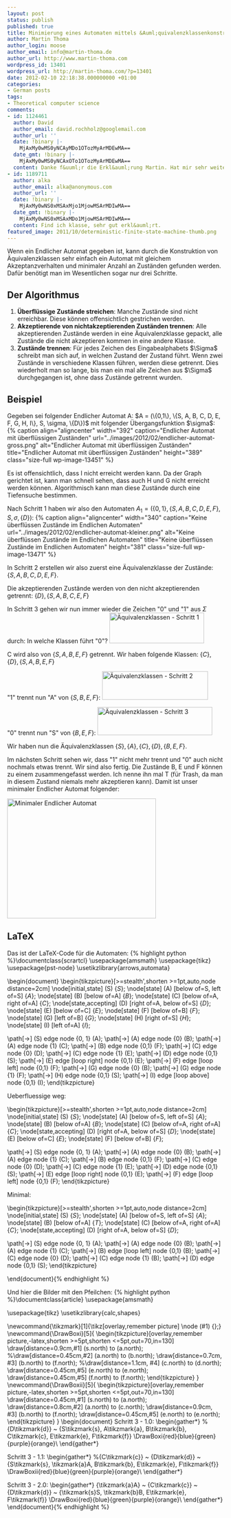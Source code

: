 ```yaml
---
layout: post
status: publish
published: true
title: Minimierung eines Automaten mittels &Auml;quivalenzklassenkonstruktion
author: Martin Thoma
author_login: moose
author_email: info@martin-thoma.de
author_url: http://www.martin-thoma.com
wordpress_id: 13401
wordpress_url: http://martin-thoma.com/?p=13401
date: 2012-02-10 22:18:38.000000000 +01:00
categories:
- German posts
tags:
- Theoretical computer science
comments:
- id: 1124461
  author: David
  author_email: david.rochholz@googlemail.com
  author_url: ''
  date: !binary |-
    MjAxMy0wMS0yNCAyMDo1OTozMyArMDEwMA==
  date_gmt: !binary |-
    MjAxMy0wMS0yNCAxOTo1OTozMyArMDEwMA==
  content: Danke f&uuml;r die Erkl&auml;rung Martin. Hat mir sehr weiter geholfen!
- id: 1189711
  author: alka
  author_email: alka@anonymous.com
  author_url: ''
  date: !binary |-
    MjAxMy0wNS0xMSAxMjo1MjowMSArMDIwMA==
  date_gmt: !binary |-
    MjAxMy0wNS0xMSAxMDo1MjowMSArMDIwMA==
  content: Find ich klasse, sehr gut erkl&auml;rt.
featured_image: 2011/10/deterministic-finite-state-machine-thumb.png
---
```

Wenn ein Endlicher Automat gegeben ist, kann durch die Konstruktion von &Auml;quivalenzklassen sehr einfach ein Automat mit gleichem Akzeptanzverhalten und minimaler Anzahl an Zust&auml;nden gefunden werden. Daf&uuml;r ben&ouml;tigt man im Wesentlichen sogar nur drei Schritte.

<h2>Der Algorithmus</h2>
<ol>
  <li><strong>&Uuml;berfl&uuml;ssige Zust&auml;nde streichen</strong>: Manche Zust&auml;nde sind nicht erreichbar. Diese k&ouml;nnen offensichtlich gestrichen werden.</li>
  <li><strong>Akzeptierende von nichtakzeptierenden Zust&auml;nden trennen</strong>: Alle akzeptierenden Zust&auml;nde werden in eine &Auml;quivalenzklasse gepackt, alle Zust&auml;nde die nicht akzeptieren kommen in eine andere Klasse.</li>
  <li><strong>Zust&auml;nde trennen</strong>: F&uuml;r jedes Zeichen des Eingabealphabets $\Sigma$ schreibt man sich auf, in welchen Zustand der Zustand f&uuml;hrt. Wenn zwei Zust&auml;nde in verschiedene Klassen f&uuml;hren, werden diese getrennt. Dies wiederholt man so lange, bis man ein mal alle Zeichen aus $\Sigma$ durchgegangen ist, ohne dass Zust&auml;nde getrennt wurden.</li>
</ol>

<h2>Beispiel</h2>
Gegeben sei folgender Endlicher Automat A: 
$A = (\{0,1\}, \{S, A, B, C, D, E, F, G, H, I\}, S, \sigma, \{D\})$ mit folgender &Uuml;bergangsfunktion $\sigma$:
{% caption align="aligncenter" width="392" caption="Endlicher Automat mit &uuml;berfl&uuml;ssigen Zust&auml;nden" url="../images/2012/02/endlicher-automat-gross.png" alt="Endlicher Automat mit &uuml;berfl&uuml;ssigen Zust&auml;nden" title="Endlicher Automat mit &uuml;berfl&uuml;ssigen Zust&auml;nden" height="389" class="size-full wp-image-13451" %}

Es ist offensichtlich, dass I nicht erreicht werden kann. Da der Graph gerichtet ist, kann man schnell sehen, dass auch  H und G nicht erreicht werden k&ouml;nnen. Algorithmisch kann man diese Zust&auml;nde durch eine Tiefensuche bestimmen.

Nach Schritt 1 haben wir also den Automaten 
$A_1 = (\{0,1\}, \{S, A, B, C, D, E, F\}, S, \sigma, \{D\})$:
{% caption align="aligncenter" width="340" caption="Keine &uuml;berfl&uuml;ssen Zust&auml;nde im Endlichen Automaten" url="../images/2012/02/endlicher-automat-kleiner.png" alt="Keine &uuml;berfl&uuml;ssen Zust&auml;nde im Endlichen Automaten" title="Keine &uuml;berfl&uuml;ssen Zust&auml;nde im Endlichen Automaten" height="381" class="size-full wp-image-13471" %}

In Schritt 2 erstellen wir also zuerst eine &Auml;quivalenzklasse der Zust&auml;nde:
$\{S, A, B, C, D, E, F\}$.

Die akzeptierenden Zust&auml;nde werden von den nicht akzeptierenden getrennt: $\{D\}, \{S, A, B, C, E, F\}$

In Schritt 3 gehen wir nun immer wieder die Zeichen "0" und "1" aus $\Sigma$ durch:
In welche Klassen f&uuml;hrt "0"?
<a href="http://martin-thoma.com/wp-content/uploads/2012/02/aequivalenzklassen-1.png"><img src="http://martin-thoma.com/wp-content/uploads/2012/02/aequivalenzklassen-1.png" alt="&Auml;quivalenzklassen - Schritt 1" title="&Auml;quivalenzklassen - Schritt 1" width="220" height="71" class="aligncenter size-full wp-image-13631" /></a>

C wird also von $\{S, A, B, E, F\}$ getrennt. Wir haben folgende Klassen:
$\{C\}, \{D\}, \{S, A, B, E, F\}$

"1" trennt nun "A" von $\{S, B, E, F\}$:
<a href="http://martin-thoma.com/wp-content/uploads/2012/02/aequivalenzklasse-2.png"><img src="http://martin-thoma.com/wp-content/uploads/2012/02/aequivalenzklasse-2.png" alt="&Auml;quivalenzklassen - Schritt 2" title="&Auml;quivalenzklassen - Schritt 2" width="246" height="66" class="aligncenter size-full wp-image-13661" /></a>

"0" trennt nun "S" von $\{B, E, F\}$:
<a href="http://martin-thoma.com/wp-content/uploads/2012/02/aequivalenzklasse-3.png"><img src="http://martin-thoma.com/wp-content/uploads/2012/02/aequivalenzklasse-3.png" alt="&Auml;quivalenzklassen - Schritt 3" title="&Auml;quivalenzklassen - Schritt 3" width="267" height="65" class="aligncenter size-full wp-image-13681" /></a>

Wir haben nun die &Auml;quivalenzklassen $\{S\}, \{A\}, \{C\}, \{D\}, \{B, E, F\}$.

Im n&auml;chsten Schritt sehen wir, dass "1" nicht mehr trennt und "0" auch nicht nochmals etwas trennt. Wir sind also fertig. Die Zust&auml;nde B, E und F k&ouml;nnen zu einem zusammengefasst werden. Ich nenne ihn mal T (f&uuml;r Trash, da man in diesem Zustand niemals mehr akzeptieren kann). Damit ist unser minimaler Endlicher Automat folgender:

<a href="http://martin-thoma.com/wp-content/uploads/2012/02/endlicher-automat-minimal.png"><img src="http://martin-thoma.com/wp-content/uploads/2012/02/endlicher-automat-minimal.png" alt="Minimaler Endlicher Automat" title="Minimaler Endlicher Automat" width="346" height="278" class="aligncenter size-full wp-image-13711" /></a>

<h2>LaTeX</h2>
Das ist der LaTeX-Code f&uuml;r die Automaten:
{% highlight python %}\documentclass{scrartcl}
\usepackage{amsmath}
\usepackage{tikz}
\usepackage{pst-node}
\usetikzlibrary{arrows,automata}

 
\begin{document}
\begin{tikzpicture}[>=stealth',shorten >=1pt,auto,node distance=2cm]
  \node[initial,state]   (S)                          {$S$};
  \node[state]           (A) [below of=S, left of=S]  {$A$};
  \node[state]           (B) [below of=A]             {$B$};
  \node[state]           (C) [below of=A, right of=A] {$C$};
  \node[state,accepting] (D) [right of=A, below of=S] {$D$};
  \node[state]           (E) [below of=C]             {$E$};
  \node[state]           (F) [below of=B]             {$F$};
  \node[state]           (G) [left of=B]              {$G$};
  \node[state]           (H) [right of=S]             {$H$};
  \node[state]           (I) [left of=A]              {$I$};
 
  \path[->]          (S)  edge              node {0, 1} (A);
  \path[->]          (A)  edge              node {0}    (B);
  \path[->]          (A)  edge              node {1}    (C);
  \path[->]          (B)  edge              node {0,1}  (F);
  \path[->]          (C)  edge              node {0}    (D);
  \path[->]          (C)  edge              node {1}    (E);
  \path[->]          (D)  edge              node {0,1}  (S);
  \path[->]          (E)  edge [loop right] node {0,1}  (E);
  \path[->]          (F)  edge [loop left]  node {0,1}  (F);
  \path[->]          (G)  edge              node {0}    (B);
  \path[->]          (G)  edge              node {1}    (F);
  \path[->]          (H)  edge              node {0,1}  (S);
  \path[->]          (I)  edge [loop above] node {0,1}  (I);
\end{tikzpicture}

Ueberfluessige weg:

\begin{tikzpicture}[>=stealth',shorten >=1pt,auto,node distance=2cm]
  \node[initial,state]   (S)                          {$S$};
  \node[state]           (A) [below of=S, left of=S]  {$A$};
  \node[state]           (B) [below of=A]             {$B$};
  \node[state]           (C) [below of=A, right of=A] {$C$};
  \node[state,accepting] (D) [right of=A, below of=S] {$D$};
  \node[state]           (E) [below of=C]             {$E$};
  \node[state]           (F) [below of=B]             {$F$};
 
  \path[->]          (S)  edge              node {0, 1} (A);
  \path[->]          (A)  edge              node {0}    (B);
  \path[->]          (A)  edge              node {1}    (C);
  \path[->]          (B)  edge              node {0,1}  (F);
  \path[->]          (C)  edge              node {0}    (D);
  \path[->]          (C)  edge              node {1}    (E);
  \path[->]          (D)  edge              node {0,1}  (S);
  \path[->]          (E)  edge [loop right] node {0,1}  (E);
  \path[->]          (F)  edge [loop left]  node {0,1}  (F);
\end{tikzpicture}

Minimal:

\begin{tikzpicture}[>=stealth',shorten >=1pt,auto,node distance=2cm]
  \node[initial,state]   (S)                          {$S$};
  \node[state]           (A) [below of=S, left of=S]  {$A$};
  \node[state]           (B) [below of=A]             {$T$};
  \node[state]           (C) [below of=A, right of=A] {$C$};
  \node[state,accepting] (D) [right of=A, below of=S] {$D$};

 
  \path[->]          (S)  edge              node {0, 1} (A);
  \path[->]          (A)  edge              node {0}    (B);
  \path[->]          (A)  edge              node {1}    (C);
  \path[->]          (B)  edge [loop left]  node {0,1}  (B);
  \path[->]          (C)  edge              node {0}    (D);
  \path[->]          (C)  edge              node {1}    (B);
  \path[->]          (D)  edge              node {0,1}  (S);
\end{tikzpicture}

\end{document}{% endhighlight %}

Und hier die Bilder mit den Pfeilchen:
{% highlight python %}\documentclass{article}
\usepackage{amsmath}

\usepackage{tikz}
\usetikzlibrary{calc,shapes}

\newcommand{\tikzmark}[1]{\tikz[overlay,remember picture] \node (#1) {};}
\newcommand{\DrawBoxi}[5]{
  \begin{tikzpicture}[overlay,remember picture,-latex,shorten >=5pt,shorten <=5pt,out=70,in=130]
    \draw[distance=0.9cm,#1] (s.north) to (a.north);
    %\draw[distance=0.45cm,#2] (a.north) to (b.north);
    \draw[distance=0.7cm, #3] (b.north) to (f.north);
    %\draw[distance=1.1cm, #4] (c.north) to (d.north);
    \draw[distance=0.45cm,#5] (e.north) to (e.north);
    \draw[distance=0.45cm,#5] (f.north) to (f.north);
  \end{tikzpicture}
}
\newcommand{\DrawBoxii}[5]{
  \begin{tikzpicture}[overlay,remember picture,-latex,shorten >=5pt,shorten <=5pt,out=70,in=130]
    \draw[distance=0.45cm,#1] (s.north) to (a.north);
    \draw[distance=0.8cm,#2] (a.north) to (c.north);
    \draw[distance=0.9cm, #3] (b.north) to (f.north);
    \draw[distance=0.45cm,#5] (e.north) to (e.north);
  \end{tikzpicture}
}
\begin{document}
Schritt 3 - 1.0:
\begin{gather*}
%\{D\tikzmark{d}\} ~ \{S\tikzmark{s}, A\tikzmark{a}, B\tikzmark{b}, C\tikzmark{c}, E\tikzmark{e}, F\tikzmark{f}\} \DrawBoxi{red}{blue}{green}{purple}{orange}\\
\end{gather*}

Schritt 3 - 1.1:
\begin{gather*}
%\{C\tikzmark{c}\} ~ \{D\tikzmark{d}\} ~ \{S\tikzmark{s}, \tikzmark{a}A, B\tikzmark{b}, E\tikzmark{e}, F\tikzmark{f}\} \DrawBoxii{red}{blue}{green}{purple}{orange}\\
\end{gather*}

Schritt 3 - 2.0:
\begin{gather*}
\{\tikzmark{a}A\} ~ \{C\tikzmark{c}\} ~ \{D\tikzmark{d}\} ~ \{\tikzmark{s}S, \tikzmark{b}B, E\tikzmark{e}, F\tikzmark{f}\} \DrawBoxi{red}{blue}{green}{purple}{orange}\\
\end{gather*}
\end{document}{% endhighlight %}
